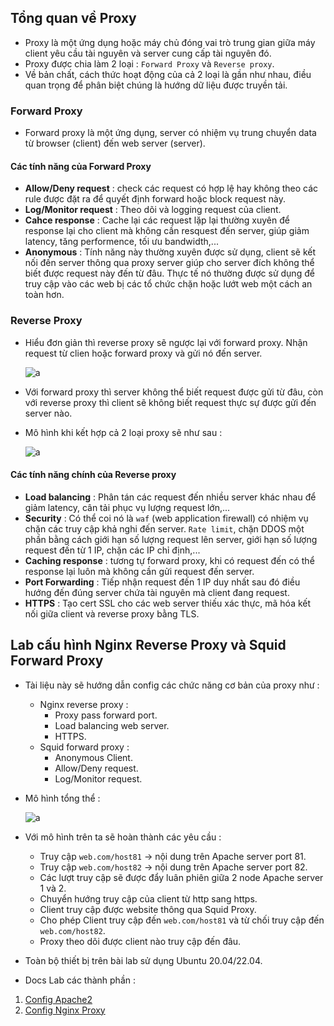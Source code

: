 ## Tổng quan về Proxy

- Proxy là một ứng dụng hoặc máy chủ đóng vai trò trung gian giữa máy client yêu cầu tài nguyên và server cung cấp tài nguyên đó.
- Proxy được chia làm 2 loại : `Forward Proxy` và `Reverse proxy`.
- Về bản chất, cách thức hoạt động của cả 2 loại là gần như nhau, điều quan trọng để phân biệt chúng là hướng dữ liệu được truyền tải.

### Forward Proxy

- Forward proxy là một ứng dụng, server có nhiệm vụ trung chuyển data từ browser (client) đến web server (server).

#### Các tính năng của Forward Proxy

- **Allow/Deny request** : check các request có hợp lệ hay không theo các rule được đặt ra để quyết định forward hoặc block request này.
- **Log/Monitor request** : Theo dõi và logging request của client.
- **Cahce response** : Cache lại các request lặp lại thường xuyên để response lại cho client mà không cần resquest đến server, giúp giảm latency, tăng performence, tối ưu bandwidth,...
- **Anonymous** : Tính năng này thường xuyên được sử dụng, client sẽ kết nối đến server thông qua proxy server giúp cho server đích không thể biết được request này đến từ đâu. Thực tế nó thường được sử dụng để truy cập vào các web bị các tổ chức chặn hoặc lướt web một cách an toàn hơn.

### Reverse Proxy

- Hiểu đơn giản thì reverse proxy sẽ ngược lại với forward proxy. Nhận request từ clien hoặc forward proxy và gửi nó đến server.

    ![a](https://imgur.com/TwfwyxP.png)

- Với forward proxy thì server không thể biết request được gửi từ đâu, còn với reverse proxy thì client sẽ không biết request thực sự được gửi đến server nào.
- Mô hình khi kết hợp cả 2 loại proxy sẽ như sau :

    ![a](https://imgur.com/rF1qyP0.png)

#### Các tính năng chính của Reverse proxy

- **Load balancing** : Phân tán các request đến nhiều server khác nhau để giảm latency, cân tải phục vụ lượng request lớn,...
- **Security** : Có thể coi nó là `waf` (web application firewall) có nhiệm vụ chặn các truy cập khả nghi đến server. `Rate limit`, chặn DDOS một phần bằng cách giới hạn số lượng request lên server, giới hạn số lượng request đến từ 1 IP, chặn các IP chỉ định,...
- **Caching response** : tương tự forward proxy, khi có request đến có thể response lại luôn mà không cần gửi request đến server.
- **Port Forwarding** : Tiếp nhận request đến 1 IP duy nhất sau đó điều hướng đến đúng server chứa tài nguyên mà client đang request.
- **HTTPS** : Tạo cert SSL cho các web server thiếu xác thực, mã hóa kết nối giữa client và reverse proxy bằng TLS.


## Lab cấu hình Nginx Reverse Proxy và Squid Forward Proxy

- Tài liệu này sẽ hướng dẫn config các chức năng cơ bản của proxy như :
    - Nginx reverse proxy :
        - Proxy pass forward port.
        - Load balancing web server.
        - HTTPS.
    - Squid forward proxy :
        - Anonymous Client.
        - Allow/Deny request.
        - Log/Monitor request.

- Mô hình tổng thể :

    ![a](https://imgur.com/9Hqmmym.png)

- Với mô hình trên ta sẽ hoàn thành các yêu cầu :
    - Truy cập `web.com/host81` -> nội dung trên Apache server port 81.
    - Truy cập `web.com/host82` -> nội dung trên Apache server port 82.
    - Các lượt truy cập sẽ được đẩy luân phiên giữa 2 node Apache server 1 và 2.
    - Chuyển hướng truy cập của client từ http sang https.
    - Client truy cập được website thông qua Squid Proxy.
    - Cho phép Client truy cập đến `web.com/host81` và từ chối truy cập đến `web.com/host82`.
    - Proxy theo dõi được client nào truy cập đến đâu.

- Toàn bộ thiết bị trên bài lab sử dụng Ubuntu 20.04/22.04.
- Docs Lab các thành phần :

1. [Config Apache2](./Docs%20Lab/Config_Apache2.md)
2. [Config Nginx Proxy](./Docs%20Lab/Config_Nginx_Proxy.md)